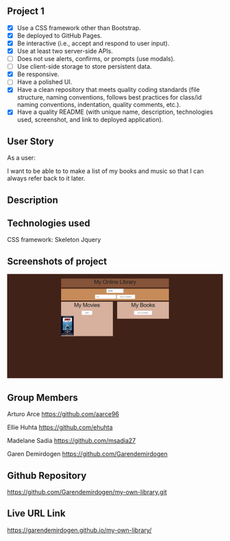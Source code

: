 ## Project 1

- [x] Use a CSS framework other than Bootstrap.
- [x] Be deployed to GitHub Pages.
- [x] Be interactive (i.e., accept and respond to user input).
- [x] Use at least two server-side APIs.
- [ ] Does not use alerts, confirms, or prompts (use modals).
- [ ] Use client-side storage to store persistent data.
- [x] Be responsive.
- [ ] Have a polished UI.
- [x] Have a clean repository that meets quality coding standards (file structure, naming conventions, follows best practices for class/id naming conventions, indentation, quality comments, etc.).
- [x] Have a quality README (with unique name, description, technologies used, screenshot, and link to deployed application).

## User Story

As a user:

I want to be able to to make a list of my books and music so that I can always refer back to it later.

## Description

## Technologies used

CSS framework: Skeleton
Jquery

## Screenshots of project

![Screenshot-of-live-link](./images/Screenshot.png)

## Group Members

Arturo Arce
https://github.com/aarce96

Ellie Huhta
https://github.com/ehuhta

Madelane Sadia
https://github.com/msadia27

Garen Demirdogen
https://github.com/Garendemirdogen

## Github Repository

https://github.com/Garendemirdogen/my-own-library.git

## Live URL Link

https://garendemirdogen.github.io/my-own-library/
